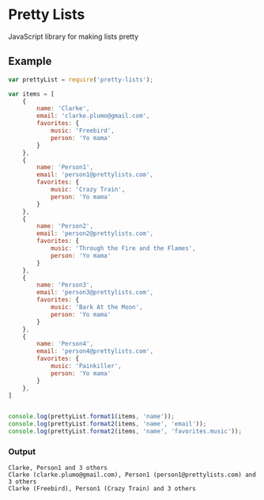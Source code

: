 # Pretty Lists
JavaScript library for making lists pretty

## Example

``` javascript
var prettyList = require('pretty-lists');

var items = [
	{
		name: 'Clarke',
		email: 'clarke.plumo@gmail.com',
		favorites: {
			music: 'Freebird',
			person: 'Yo mama'
		}
	},
	{
		name: 'Person1',
		email: 'person1@prettylists.com',
		favorites: {
			music: 'Crazy Train',
			person: 'Yo mama'
		}
	},
	{
		name: 'Person2',
		email: 'person2@prettylists.com',
		favorites: {
			music: 'Through the Fire and the Flames',
			person: 'Yo mama'
		}
	},
	{
		name: 'Person3',
		email: 'person3@prettylists.com',
		favorites: {
			music: 'Bark At the Moon',
			person: 'Yo mama'
		}
	},
	{
		name: 'Person4',
		email: 'person4@prettylists.com',
		favorites: {
			music: 'Painkiller',
			person: 'Yo mama'
		}
	},
]


console.log(prettyList.format1(items, 'name'));
console.log(prettyList.format2(items, 'name', 'email'));
console.log(prettyList.format2(items, 'name', 'favorites.music'));

```

### Output

	Clarke, Person1 and 3 others
	Clarke (clarke.plumo@gmail.com), Person1 (person1@prettylists.com) and 3 others
	Clarke (Freebird), Person1 (Crazy Train) and 3 others
